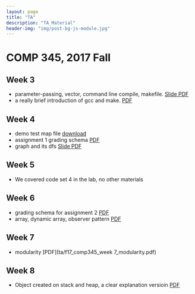 ```yaml
---
layout: page
title: "TA"
description: "TA Material"
header-img: "img/post-bg-js-module.jpg"
---
```


# COMP 345, 2017 Fall

## Week 3

- parameter-passing, vector, command line compile, makefile. [Slide PDF](ta/f17_comp345_week3.pdf)
- a really brief introduction of gcc and make. [PDF](ta/gcc_and_make.pdf) 


## Week 4

- demo test map file [download](ta/comp345f17_a1_demo_map.map)
- assignment 1 grading schema [PDF](ta/comp_345_a1_grading_schema.pdf)
- graph and its dfs [Slide PDF](ta/f17_comp345_week4.pdf)

## Week 5

- We covered code set 4 in the lab, no other materials

## Week 6

- grading schema for assignment 2 [PDF](ta/comp_345_a2_grading_scheme.pdf)
- array, dynamic array, observer pattern [PDF](ta/f17_comp345_week6.pdf)

## Week 7

- modularity [PDF](ta/f17_comp345_week 7_modularity.pdf)

## Week 8

- Object created on stack and heap, a clear explanation versioin [PDF](ta/f17_comp345_week8_1.pdf)